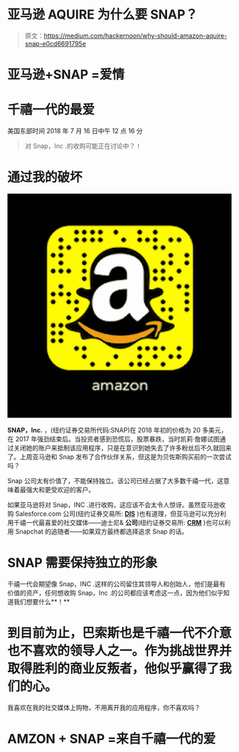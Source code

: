 # 亚马逊 AQUIRE 为什么要 SNAP？

> 原文：<https://medium.com/hackernoon/why-should-amazon-aquire-snap-e0cd6691795e>

# 亚马逊+SNAP =爱情

# 千禧一代的最爱

美国东部时间 2018 年 7 月 16 日中午 12 点 16 分

> 对 Snap，Inc .的收购可能正在讨论中？！

# 通过我的破坏

![](img/0e6494077232ffec610e94224f9db90c.png)

**SNAP，Inc.** ，(纽约证券交易所代码:SNAP)在 2018 年初的价格为 20 多美元，在 2017 年强劲结束后。当投资者感到恐慌后，股票暴跌，当时凯莉·詹娜试图通过关闭她的账户来抵制该应用程序，只是在意识到她失去了许多粉丝后不久就回来了。上周亚马逊和 Snap 发布了合作伙伴关系，但这是为贝佐斯购买前的一次尝试吗？

Snap 公司太有价值了，不能保持独立。该公司已经占据了大多数千禧一代，这意味着最强大和更受欢迎的客户。

如果亚马逊将对 Snap，INC .进行收购，这应该不会太令人惊讶。虽然亚马逊收购 Salesforce.com 公司(纽约证券交易所: [**DIS**](https://investorplace.com/stock-quotes/dis-stock-quote/) )也有道理，但亚马逊可以充分利用千禧一代最喜爱的社交媒体——迪士尼& **公司**(纽约证券交易所: [**CRM**](https://investorplace.com/stock-quotes/crm-stock-quote/) )也可以利用 Snapchat 的追随者——如果双方最终都选择追求 Snap 的话。

# SNAP 需要保持独立的形象

千禧一代会期望像 Snap，INC .这样的公司留住其领导人和创始人，他们是最有价值的资产，任何想收购 Snap，Inc .的公司都应该考虑这一点，因为他们似乎知道我们想要什么**！**

# 到目前为止，巴索斯也是千禧一代不介意也不喜欢的领导人之一。作为挑战世界并取得胜利的商业反叛者，他似乎赢得了我们的心。

我喜欢在我的社交媒体上购物，不用离开我的应用程序，你不喜欢吗？

# AMZON + SNAP =来自千禧一代的爱